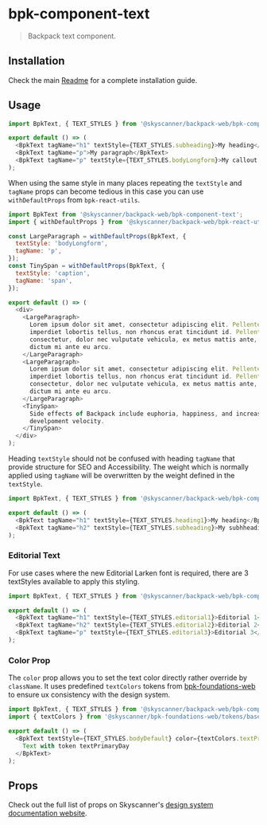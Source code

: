 # bpk-component-text

> Backpack text component.

## Installation

Check the main [Readme](https://github.com/skyscanner/backpack#usage) for a complete installation guide.

## Usage

```javascript
import BpkText, { TEXT_STYLES } from '@skyscanner/backpack-web/bpk-component-text';

export default () => (
  <BpkText tagName="h1" textStyle={TEXT_STYLES.subheading}>My heading</BpkText>
  <BpkText tagName="p">My paragraph</BpkText>
  <BpkText tagName="p" textStyle={TEXT_STYLES.bodyLongform}>My callout paragraph</BpkText>
);
```

When using the same style in many places repeating the `textStyle` and `tagName` props can become tedious in this case you can use `withDefaultProps` from `bpk-react-utils`.

```javascript
import BpkText from '@skyscanner/backpack-web/bpk-component-text';
import { withDefaultProps } from '@skyscanner/backpack-web/bpk-react-utils';

const LargeParagraph = withDefaultProps(BpkText, {
  textStyle: 'bodyLongform',
  tagName: 'p',
});
const TinySpan = withDefaultProps(BpkText, {
  textStyle: 'caption',
  tagName: 'span',
});

export default () => (
  <div>
    <LargeParagraph>
      Lorem ipsum dolor sit amet, consectetur adipiscing elit. Pellentesque
      imperdiet lobortis tellus, non rhoncus erat tincidunt id. Pellentesque
      consectetur, dolor nec vulputate vehicula, ex metus mattis ante, non
      dictum mi ante eu arcu.
    </LargeParagraph>
    <LargeParagraph>
      Lorem ipsum dolor sit amet, consectetur adipiscing elit. Pellentesque
      imperdiet lobortis tellus, non rhoncus erat tincidunt id. Pellentesque
      consectetur, dolor nec vulputate vehicula, ex metus mattis ante, non
      dictum mi ante eu arcu.
    </LargeParagraph>
    <TinySpan>
      Side effects of Backpack include euphoria, happiness, and increased
      develpoment velocity.
    </TinySpan>
  </div>
);
```

Heading `textStyle` should not be confused with heading `tagName` that provide structure for SEO and Accessibility. The weight which is normally applied using `tagName` will be overwritten by the weight defined in the `textStyle`.

```javascript
import BpkText, { TEXT_STYLES } from '@skyscanner/backpack-web/bpk-component-text';

export default () => (
  <BpkText tagName="h1" textStyle={TEXT_STYLES.heading1}>My heading</BpkText>
  <BpkText tagName="h2" textStyle={TEXT_STYLES.subheading}>My subhheading</BpkText>
);
```

### Editorial Text

For use cases where the new Editorial Larken font is required, there are 3 textStyles available to apply this styling.

```javascript
import BpkText, { TEXT_STYLES } from '@skyscanner/backpack-web/bpk-component-text';

export default () => (
  <BpkText tagName="h1" textStyle={TEXT_STYLES.editorial1}>Editorial 1</BpkText>
  <BpkText tagName="h2" textStyle={TEXT_STYLES.editorial2}>Editorial 2</BpkText>
  <BpkText tagName="p" textStyle={TEXT_STYLES.editorial3}>Editorial 3</BpkText>
);
```

### Color Prop

The `color` prop allows you to set the text color directly rather override by  `className`. It uses predefined `textColors` tokens from [bpk-foundations-web](https://github.com/Skyscanner/backpack-foundations/tree/7f2a6358ddb288a2c8372f3ffef3d39fa97a40cf/packages/bpk-foundations-web/tokens) to ensure ux consistency with the design system.

```javascript
import BpkText, { TEXT_STYLES } from '@skyscanner/backpack-web/bpk-component-text';
import { textColors } from '@skyscanner/bpk-foundations-web/tokens/base.es6';

export default () => (
  <BpkText textStyle={TEXT_STYLES.bodyDefault} color={textColors.textPrimaryDay}>
    Text with token textPrimaryDay
  </BpkText>
);
```



## Props

Check out the full list of props on Skyscanner's [design system documentation website](https://www.skyscanner.design/latest/components/text/web-rHoUxcxq#section-props-44).
